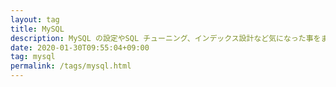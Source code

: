 ```yaml
---
layout: tag
title: MySQL
description: MySQL の設定やSQL チューニング、インデックス設計など気になった事をまとめました。
date: 2020-01-30T09:55:04+09:00
tag: mysql
permalink: /tags/mysql.html
---
```

